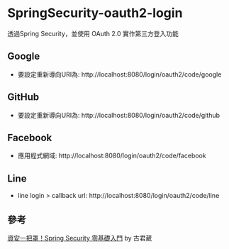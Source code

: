 # SpringSecurity-oauth2-login
透過Spring Security，並使用 OAuth 2.0 實作第三方登入功能

## Google
- 要設定重新導向URI為: http://localhost:8080/login/oauth2/code/google
## GitHub
- 要設定重新導向URI為: http://localhost:8080/login/oauth2/code/github
## Facebook
- 應用程式網域: http://localhost:8080/login/oauth2/code/facebook
## Line
- line login > callback url: http://localhost:8080/login/oauth2/code/line

## 參考
[資安一把罩！Spring Security 零基礎入門](https://hahow.in/courses/64d4acbf018e4b0acfaac3a3) by 古君葳